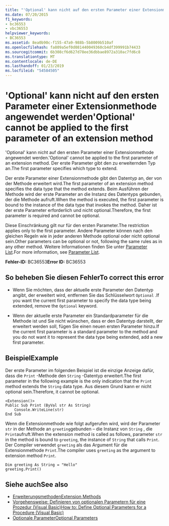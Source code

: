 ```yaml
---
title: "'Optional' kann nicht auf den ersten Parameter einer Extensionmethode angewendet werden"
ms.date: 07/20/2015
f1_keywords:
- bc36553
- vbc36553
helpviewer_keywords:
- BC36553
ms.assetid: 8ea0b90c-f155-47a9-988b-5b8009b510af
ms.openlocfilehash: fa809a5ef0d081440049360cb4df399991b74433
ms.sourcegitcommit: 6b308cf6d627d78ee36dbbae8972a310ac7fd6c8
ms.translationtype: MT
ms.contentlocale: de-DE
ms.lasthandoff: 01/23/2019
ms.locfileid: "54584505"
---
```

# <a name="optional-cannot-be-applied-to-the-first-parameter-of-an-extension-method"></a><span data-ttu-id="98210-102">'Optional' kann nicht auf den ersten Parameter einer Extensionmethode angewendet werden</span><span class="sxs-lookup"><span data-stu-id="98210-102">'Optional' cannot be applied to the first parameter of an extension method</span></span>
<span data-ttu-id="98210-103">'Optional' kann nicht auf den ersten Parameter einer Extensionmethode angewendet werden.</span><span class="sxs-lookup"><span data-stu-id="98210-103">'Optional' cannot be applied to the first parameter of an extension method.</span></span> <span data-ttu-id="98210-104">Der erste Parameter gibt den zu erweiternden Typ an.</span><span class="sxs-lookup"><span data-stu-id="98210-104">The first parameter specifies which type to extend.</span></span>  
  
 <span data-ttu-id="98210-105">Der erste Parameter einer Extensionmethode gibt den Datentyp an, der von der Methode erweitert wird.</span><span class="sxs-lookup"><span data-stu-id="98210-105">The first parameter of an extension method specifies the data type that the method extends.</span></span> <span data-ttu-id="98210-106">Beim Ausführen der Methode wird der erste Parameter an die Instanz des Datentyps gebunden, der die Methode aufruft.</span><span class="sxs-lookup"><span data-stu-id="98210-106">When the method is executed, the first parameter is bound to the instance of the data type that invokes the method.</span></span> <span data-ttu-id="98210-107">Daher ist der erste Parameter erforderlich und nicht optional.</span><span class="sxs-lookup"><span data-stu-id="98210-107">Therefore, the first parameter is required and cannot be optional.</span></span>  
  
 <span data-ttu-id="98210-108">Diese Einschränkung gilt nur für den ersten Parameter.</span><span class="sxs-lookup"><span data-stu-id="98210-108">The restriction applies only to the first parameter.</span></span> <span data-ttu-id="98210-109">Andere Parameter können nach den gleichen Regeln wie in jeder anderen Methode optional oder nicht optional sein.</span><span class="sxs-lookup"><span data-stu-id="98210-109">Other parameters can be optional or not, following the same rules as in any other method.</span></span> <span data-ttu-id="98210-110">Weitere Informationen finden Sie unter [Parameter List](../../visual-basic/language-reference/statements/parameter-list.md).</span><span class="sxs-lookup"><span data-stu-id="98210-110">For more information, see [Parameter List](../../visual-basic/language-reference/statements/parameter-list.md).</span></span>  
  
 <span data-ttu-id="98210-111">**Fehler-ID:** BC36553</span><span class="sxs-lookup"><span data-stu-id="98210-111">**Error ID:** BC36553</span></span>  
  
## <a name="to-correct-this-error"></a><span data-ttu-id="98210-112">So beheben Sie diesen Fehler</span><span class="sxs-lookup"><span data-stu-id="98210-112">To correct this error</span></span>  
  
-   <span data-ttu-id="98210-113">Wenn Sie möchten, dass der aktuelle erste Parameter den Datentyp angibt, der erweitert wird, entfernen Sie das Schlüsselwort `Optional` .</span><span class="sxs-lookup"><span data-stu-id="98210-113">If you want the current first parameter to specify the data type being extended, remove the `Optional` keyword.</span></span>  
  
-   <span data-ttu-id="98210-114">Wenn der aktuelle erste Parameter ein Standardparameter für die Methode ist und Sie nicht wünschen, dass er den Datentyp darstellt, der erweitert werden soll, fügen Sie einen neuen ersten Parameter hinzu.</span><span class="sxs-lookup"><span data-stu-id="98210-114">If the current first parameter is a standard parameter to the method and you do not want it to represent the data type being extended, add a new first parameter.</span></span>  
  
## <a name="example"></a><span data-ttu-id="98210-115">Beispiel</span><span class="sxs-lookup"><span data-stu-id="98210-115">Example</span></span>  
 <span data-ttu-id="98210-116">Der erste Parameter im folgenden Beispiel ist die einzige Anzeige dafür, dass die `Print` -Methode den `String` -Datentyp erweitert.</span><span class="sxs-lookup"><span data-stu-id="98210-116">The first parameter in the following example is the only indication that the `Print` method extends the `String` data type.</span></span> <span data-ttu-id="98210-117">Aus diesem Grund kann er nicht optional sein.</span><span class="sxs-lookup"><span data-stu-id="98210-117">Therefore, it cannot be optional.</span></span>  
  
```  
<Extension()>  
Public Sub Print (ByVal str As String)  
    Console.WriteLine(str)  
End Sub  
```  
  
 <span data-ttu-id="98210-118">Wenn die Extensionmethode wie folgt aufgerufen wird, wird der Parameter `str` in der Methode an `greeting`gebunden – die Instanz von `String` , die `Print`aufruft.</span><span class="sxs-lookup"><span data-stu-id="98210-118">When the extension method is called as follows, parameter `str` in the method is bound to `greeting`, the instance of `String` that calls `Print`.</span></span> <span data-ttu-id="98210-119">Der Compiler verwendet `greeting` als das Argument für die Extensionmethode `Print`.</span><span class="sxs-lookup"><span data-stu-id="98210-119">The compiler uses `greeting` as the argument to extension method `Print`.</span></span>  
  
```  
Dim greeting As String = "Hello"  
greeting.Print()  
```  
  
## <a name="see-also"></a><span data-ttu-id="98210-120">Siehe auch</span><span class="sxs-lookup"><span data-stu-id="98210-120">See also</span></span>
- [<span data-ttu-id="98210-121">Erweiterungsmethoden</span><span class="sxs-lookup"><span data-stu-id="98210-121">Extension Methods</span></span>](../../visual-basic/programming-guide/language-features/procedures/extension-methods.md)
- [<span data-ttu-id="98210-122">Vorgehensweise: Definieren von optionalen Parametern für eine Prozedur (Visual Basic)</span><span class="sxs-lookup"><span data-stu-id="98210-122">How to: Define Optional Parameters for a Procedure (Visual Basic)</span></span>](https://msdn.microsoft.com/library/0b32b312-0da0-489b-96ad-7dcb1f1f8f88)
- [<span data-ttu-id="98210-123">Optionale Parameter</span><span class="sxs-lookup"><span data-stu-id="98210-123">Optional Parameters</span></span>](../../visual-basic/programming-guide/language-features/procedures/optional-parameters.md)

